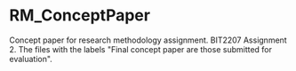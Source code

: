 # RM_ConceptPaper
Concept paper for research methodology assignment. BIT2207 Assignment 2.
The files with the labels "Final concept paper are those submitted for evaluation".
